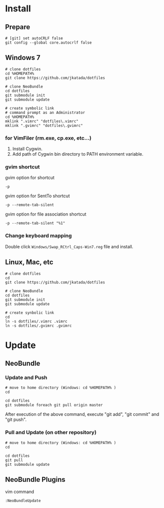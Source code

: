 Install
=======

Prepare
--------

	# [git] set autoCRLF false
	git config --global core.autocrlf false

Windows 7
----------

	# clone dotfiles
	cd %HOMEPATH%
	git clone https://github.com/jkatada/dotfiles
	
	# clone NeoBundle
	cd dotfiles
	git submodule init
	git submodule update
	
	# create symbolic link
	# command prompt as an Administrator
	cd %HOMEPATH%
	mklink ".vimrc" "dotfiles\.vimrc"
	mklink ".gvimrc" "dotfiles\.gvimrc"

### for VimFiler (rm.exe, cp.exe, etc...)
    
1. Install Cygwin.
2. Add path of Cygwin bin directory to PATH environment variable.

### gvim shortcut

gvim option for shortcut

	-p

gvim option for SentTo shortcut

	-p --remote-tab-silent
 
gvim option for file association shortcut

	-p --remote-tab-silent "%1"

### Change keyboard mapping

Double click `Windows/Swap_RCtrl_Caps-Win7.reg` file and install.


Linux, Mac, etc
---------------

	# clone dotfiles
	cd
	git clone https://github.com/jkatada/dotfiles
	
	# clone NeoBundle
	cd dotfiles
	git submodule init
	git submodule update
	
	# create synbolic link
	cd
	ln -s dotfiles/.vimrc .vimrc
	ln -s dotfiles/.gvimrc .gvimrc

Update
=======

NeoBundle
----------

### Update and Push

	# move to home directory (Windows: cd %HOMEPATH% )
	cd
	
	cd dotfiles
	git submodule foreach git pull origin master
	
After execution of the above command, execute "git add", "git commit" and "git push".

### Pull and Update (on other repository)

	# move to home directory (Windows: cd %HOMEPATH% )
	cd
	
	cd dotfiles
	git pull
	git submodule update


NeoBundle Plugins
-----------------

vim command

    :NeoBundleUpdate

